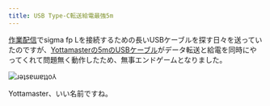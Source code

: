 ```yaml
---
title: USB Type-C転送給電最強5m
---
```

[作業配信](https://www.youtube.com/c/r7kamura)でsigma fp Lを接続するための長いUSBケーブルを探す日々を送っていたのですが、[Yottamasterの5mのUSBケーブル](https://www.amazon.co.jp/dp/B09Y1BY75P)がデータ転送と給電を同時にやってくれて問題無く動作したため、無事エンドゲームとなりました。

![](https://lh4.googleusercontent.com/01bhTScX5hed3JO9MtdfYMGsPi1lvLVLg1XavFWVVyVhf-Mrr2urT-kOF7XkoHnAkqZVLnw0zo6fUW6sKbKJ610qJlj9loQxfp0o3LzDpREIa_e0ynOHXltjQT-95edbksc6T08CYx6NtZ4uhbY "ɹǝʇsɐɯɐʇʇo⅄")

Yottamaster、いい名前ですね。
